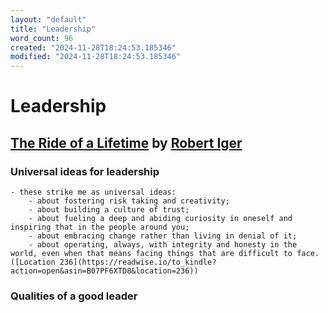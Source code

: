 ```yaml
---
layout: "default"
title: "Leadership"
word_count: 96
created: "2024-11-28T18:24:53.185346"
modified: "2024-11-28T18:24:53.185346"
---
```

# Leadership

## [The Ride of a Lifetime](docs/highlights/books/the-ride-of-a-lifetime/index/) by [Robert Iger](docs/robert-iger/index/)

### Universal ideas for leadership

    - these strike me as universal ideas:
        - about fostering risk taking and creativity;
        - about building a culture of trust;
        - about fueling a deep and abiding curiosity in oneself and inspiring that in the people around you;
        - about embracing change rather than living in denial of it;
        - about operating, always, with integrity and honesty in the world, even when that means facing things that are difficult to face. ([Location 236](https://readwise.io/to_kindle?action=open&asin=B07PF6XTD8&location=236))

### Qualities of a good leader


